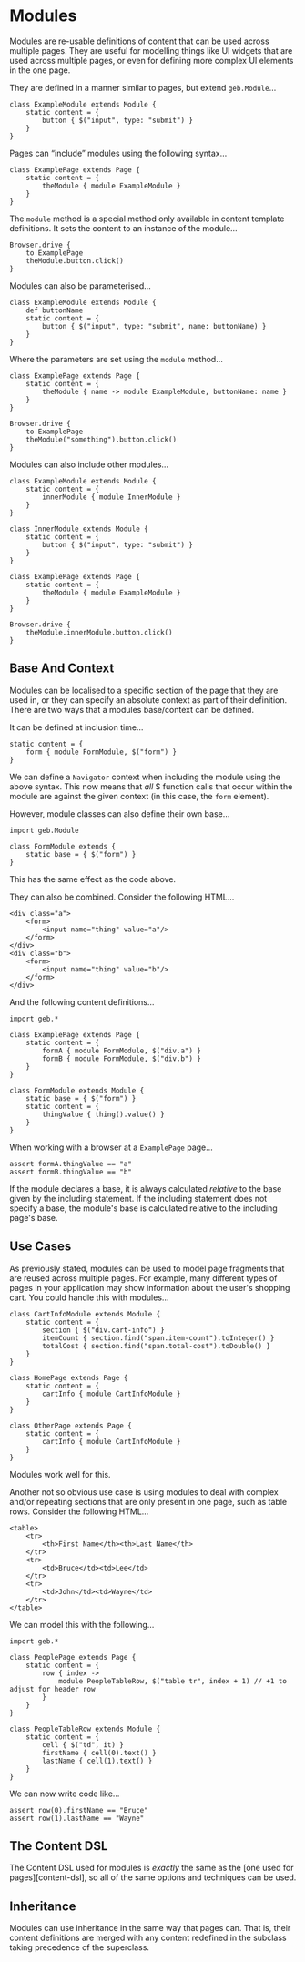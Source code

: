 # Modules

Modules are re-usable definitions of content that can be used across multiple pages. They are useful for modelling things like UI widgets that are used across multiple pages, or even for defining more complex UI elements in the one page.

They are defined in a manner similar to pages, but extend `geb.Module`…

    class ExampleModule extends Module {
        static content = {
            button { $("input", type: "submit") }
        }
    }

Pages can “include” modules using the following syntax…

    class ExamplePage extends Page {
        static content = {
            theModule { module ExampleModule }
        }
    }

The `module` method is a special method only available in content template definitions. It sets the content to an instance of the module…

    Browser.drive {
        to ExamplePage
        theModule.button.click()
    }

Modules can also be parameterised…

    class ExampleModule extends Module {
        def buttonName
        static content = {
            button { $("input", type: "submit", name: buttonName) }
        }
    }

Where the parameters are set using the `module` method…

    class ExamplePage extends Page {
        static content = {
            theModule { name -> module ExampleModule, buttonName: name }
        }
    }
    
    Browser.drive {
        to ExamplePage
        theModule("something").button.click()
    }

Modules can also include other modules…

    class ExampleModule extends Module {
        static content = {
            innerModule { module InnerModule }
        }
    }
    
    class InnerModule extends Module {
        static content = {
            button { $("input", type: "submit") }
        }
    }
    
    class ExamplePage extends Page {
        static content = {
            theModule { module ExampleModule }
        }
    }
    
    Browser.drive {
        theModule.innerModule.button.click()
    }

## Base And Context

Modules can be localised to a specific section of the page that they are used in, or they can specify an absolute context as part of their definition. There are two ways that a modules base/context can be defined.

It can be defined at inclusion time…

    static content = {
        form { module FormModule, $("form") }
    }

We can define a `Navigator` context when including the module using the above syntax. This now means that _all_ $ function calls that occur within the module are against the given context (in this case, the `form` element).

However, module classes can also define their own base…

    import geb.Module
    
    class FormModule extends {
        static base = { $("form") }
    }

This has the same effect as the code above.

They can also be combined. Consider the following HTML…

    <div class="a">
        <form>
            <input name="thing" value="a"/>
        </form>
    </div>
    <div class="b">
        <form>
            <input name="thing" value="b"/>
        </form>
    </div>

And the following content definitions…

    import geb.*
    
    class ExamplePage extends Page {
        static content = {
            formA { module FormModule, $("div.a") }
            formB { module FormModule, $("div.b") }
        }
    }
    
    class FormModule extends Module {
        static base = { $("form") }
        static content = {
            thingValue { thing().value() }
        }
    }

When working with a browser at a `ExamplePage` page…

    assert formA.thingValue == "a"
    assert formB.thingValue == "b"

If the module declares a base, it is always calculated _relative_ to the base given by the including statement. If the including statement does not specify a base, the module's base is calculated relative to the including page's base.

## Use Cases

As previously stated, modules can be used to model page fragments that are reused across multiple pages. For example, many different types of pages in your application may show information about the user's shopping cart. You could handle this with modules…

    class CartInfoModule extends Module {
        static content = {
            section { $("div.cart-info") }
            itemCount { section.find("span.item-count").toInteger() }
            totalCost { section.find("span.total-cost").toDouble() }
        }
    }
    
    class HomePage extends Page {
        static content = {
            cartInfo { module CartInfoModule }
        }
    }
    
    class OtherPage extends Page {
        static content = {
            cartInfo { module CartInfoModule }
        }
    }

Modules work well for this.

Another not so obvious use case is using modules to deal with complex and/or repeating sections that are only present in one page, such as table rows. Consider the following HTML…

    <table>
        <tr>
            <th>First Name</th><th>Last Name</th>
        </tr>
        <tr>
            <td>Bruce</td><td>Lee</td>
        </tr>
        <tr>
            <td>John</td><td>Wayne</td>
        </tr>
    </table>
    
We can model this with the following…

    import geb.*
    
    class PeoplePage extends Page {
        static content = {
            row { index ->
                module PeopleTableRow, $("table tr", index + 1) // +1 to adjust for header row
            }
        }
    }
    
    class PeopleTableRow extends Module {
        static content = {
            cell { $("td", it) }
            firstName { cell(0).text() }
            lastName { cell(1).text() }
        }
    }
    
We can now write code like…

    assert row(0).firstName == "Bruce"
    assert row(1).lastName == "Wayne"

## The Content DSL

The Content DSL used for modules is _exactly_ the same as the [one used for pages][content-dsl], so all of the same options and techniques can be used.

## Inheritance

Modules can use inheritance in the same way that pages can. That is, their content definitions are merged with any content redefined in the subclass taking precedence of the superclass.